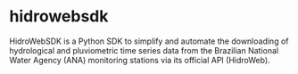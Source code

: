 # hidrowebsdk
HidroWebSDK is a Python SDK to simplify and automate the downloading of hydrological and pluviometric time series data from the Brazilian National Water Agency (ANA) monitoring stations via its official API (HidroWeb).
